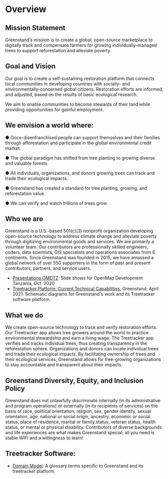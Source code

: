 # Overview

## **Mission Statement**

Greenstand’s mission is to create a global, open-source marketplace to digitally track and compensate farmers for growing individually-managed trees to support reforestation and alleviate poverty.

## **Goal and Vision**

Our goal is to create a self-sustaining restoration platform that connects local communities in developing countries with socially- and environmentally-concerned global citizens. Restoration efforts are informed, and adjusted, based on the results of basic ecological research.

We aim to enable communities to become stewards of their land while providing opportunities for gainful employment.

## **We envision a world where:**

●       Once-disenfranchised people can support themselves and their families through afforestation and participate in the global environmental credit market.

●       The global paradigm has shifted from tree planting to growing diverse and valuable forests.

●       All individuals, organizations, and donors growing trees can track and trade their ecological impacts.

●       Greenstand has created a standard for tree planting, growing, and reforestation value.

●       We can verify and watch trillions of trees grow.

## **Who we are**

Greenstand is a U.S.-based 501(c)(3) nonprofit organization developing open-source technology to address climate change and alleviate poverty through digitizing environmental goods and services. We are primarily a volunteer team. Our contributors are professionally skilled engineers, coders, data scientists, GIS specialists and operations associates from 6 continents. Since Greenstand was founded in 2015, we have amassed a global network of over 550 supporters in the form of past and present contributors, partners, and service users.

* [Presentations OMDTZ](https://greenstand.org/devbox/sua-omdtz-placement): Slide shows for OpenMap Development Tanzania, Oct. 2020
* [Treetracker Platform: Current Technical Capabilities](project-design/TechCapabilitiesWinter2021-3.pdf), Greenstand, April 2021: Schematic diagrams for Greenstand's work and its Treetracker software platform.

## **What we do**

We create open-source technology to track and verify restoration efforts. Our Treetracker app allows tree growers around the world to practice environmental stewardship and earn a living wage. The Treetracker app verifies and tracks individual trees, thus creating transparency in the reforestation sphere. Organizations and donors can locate individual trees and trade their ecological impacts. By facilitating ownership of trees and their ecological services, Greenstand allows for tree-growing organizations to stay accountable and transparent about their impacts.

## **Greenstand Diversity, Equity, and Inclusion Policy**

Greenstand does not unlawfully discriminate internally (in its administrative and program operations) or externally (in its recipients of services) on the basis of race, political orientation, religion, sex, gender identity, sexual orientation, age, national or social origin, ancestry, economic or social status, place of residence, marital or family status, veteran status, health status, or mental or physical disability. Contributors of diverse backgrounds and life experiences are what makes Greenstand special; all you need is stable WIFI and a willingness to learn!



## Treetracker Software:

* [Domain Model](https://github.com/Greenstand/system-design-docs/blob/master/domain-model/domain\_model.md): A glossary terms specific to Greenstand and its treetracker platform.

